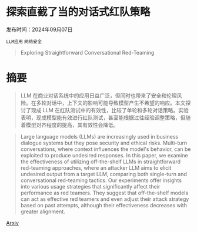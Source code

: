# 探索直截了当的对话式红队策略

发布时间：2024年09月07日

`LLM应用` `网络安全`

> Exploring Straightforward Conversational Red-Teaming

# 摘要

> LLM 在商业对话系统中的应用日益广泛，但同时也带来了安全和伦理风险。在多轮对话中，上下文的影响可能导致模型产生不希望的响应。本文探讨了现成 LLM 在红队测试中的有效性，比较了单轮和多轮对话策略。实验表明，现成模型能有效进行红队测试，甚至能根据过往经验调整策略，但随着模型对齐程度的提高，其有效性会降低。

> Large language models (LLMs) are increasingly used in business dialogue systems but they pose security and ethical risks. Multi-turn conversations, where context influences the model's behavior, can be exploited to produce undesired responses. In this paper, we examine the effectiveness of utilizing off-the-shelf LLMs in straightforward red-teaming approaches, where an attacker LLM aims to elicit undesired output from a target LLM, comparing both single-turn and conversational red-teaming tactics. Our experiments offer insights into various usage strategies that significantly affect their performance as red teamers. They suggest that off-the-shelf models can act as effective red teamers and even adjust their attack strategy based on past attempts, although their effectiveness decreases with greater alignment.

[Arxiv](https://arxiv.org/abs/2409.04822)